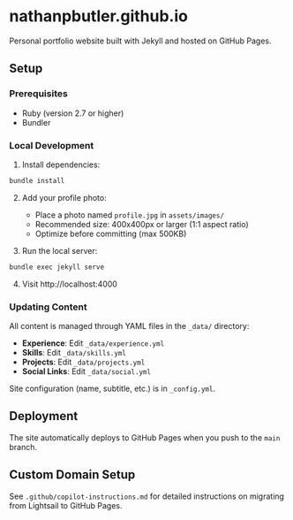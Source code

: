 # nathanpbutler.github.io

Personal portfolio website built with Jekyll and hosted on GitHub Pages.

## Setup

### Prerequisites
- Ruby (version 2.7 or higher)
- Bundler

### Local Development

1. Install dependencies:
```bash
bundle install
```

2. Add your profile photo:
   - Place a photo named `profile.jpg` in `assets/images/`
   - Recommended size: 400x400px or larger (1:1 aspect ratio)
   - Optimize before committing (max 500KB)

3. Run the local server:
```bash
bundle exec jekyll serve
```

4. Visit http://localhost:4000

### Updating Content

All content is managed through YAML files in the `_data/` directory:

- **Experience**: Edit `_data/experience.yml`
- **Skills**: Edit `_data/skills.yml`
- **Projects**: Edit `_data/projects.yml`
- **Social Links**: Edit `_data/social.yml`

Site configuration (name, subtitle, etc.) is in `_config.yml`.

## Deployment

The site automatically deploys to GitHub Pages when you push to the `main` branch.

## Custom Domain Setup

See `.github/copilot-instructions.md` for detailed instructions on migrating from Lightsail to GitHub Pages.
